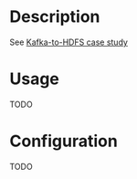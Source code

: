 # Description

See [Kafka-to-HDFS case study](case-studies/Kafka-HDFS-Ingestion.md)

# Usage

TODO

# Configuration

TODO